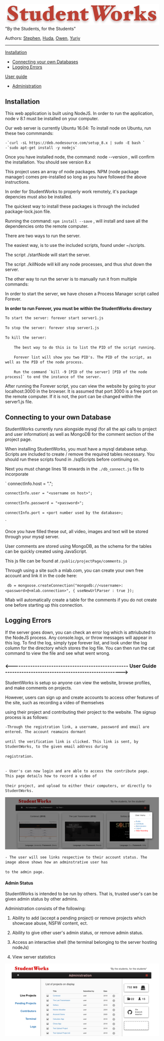 <img src='/public/images/logo.png'></img>
"By the Students, for the Students"

Authors: [Stephen](https://github.com/steaward), [Huda](https://github.com/ooHAoo), [Owen](https://github.com/Owen-Mak), [Yuriy](https://github.com/YuriyKartuzov)

---------------------------------------------------------------------------------------------------------------------------------
[Installation](https://github.com/steaward/StudentWorks/blob/master/README.md#installation)
- [Connecting your own Databases](https://github.com/steaward/StudentWorks/blob/master/README.md#connecting-to-your-own-database)
- [Logging Errors](https://github.com/steaward/StudentWorks/blob/master/README.md#logging-errors)

[User guide](https://github.com/steaward/StudentWorks/blob/master/README.md#-------------------------------------------------------user-guide-------------------------------------------------------)
- [Administration](https://github.com/steaward/StudentWorks/blob/master/README.md#admin-status)


## Installation

This web application is built using NodeJS. 
In order to run the application, node v 8.1 must be installed on your computer.

Our web server is currently Ubuntu 16.04:
To install node on Ubuntu, run these two commmands:

	-`curl -sL https://deb.nodesource.com/setup_8.x | sudo -E bash `
	-`sudo apt-get install -y nodejs`

Once you have installed node, the command: node --version , will confirm the installation. You should see version 8.x

This project uses an array of node packages. NPM (node package manager) comes pre-installed so long as you have followed the above instructions. 

In order for StudentWorks to properly work remotely, it's package depencies must also be installed. 

The quickest way to install these packages is through the included package-lock.json file. 

Running the command: `npm install --save` , will install and save all the dependencies onto the remote computer. 


There are two ways to run the server.

The easiest way, is to use the included scripts, found under ~/scripts.

The script ./startNode will start the server.

The script ./killNode will kill any node processes, and thus shut down the server.

The other way to run the server is to manually run it from multiple commands:

In order to start the server, we have chosen a Process Manager script called Forever. 

**In order to run Forever, you must be within the StudentWorks directory**
	
	To start the server: forever start server1.js
	
	To stop the server: forever stop server1.js
	
	To kill the server: 
	
  		The best way to do this is to list the PID of the script running. 
  
  		Forever list will show you two PID's. The PID of the script, as well as the PID of the node process. 
  
  		Run the command `kill -9 [PID of the server] [PID of the node process]` to end the instance of the server. 
 
After running the Forever script, you can view the website by going to your localhost:3000 in the browser. It is assumed that port 3000 is a free port on the remote computer. If it is not, the port can be changed within the server1.js file. 

## Connecting to your own Database

StudentWorks currently runs alongside mysql  (for all the api calls to project and user information) as well as MongoDB for the comment section of the project page.

When installing StudentWorks, you must have a mysql database setup. Scripts are included to create / remove the required tables necessary. You should run these scripts found in ./sqlScripts before continuing on. 

Next you must change lines 18 onwards in the `./db_connect.js` file to incorporate 

`
    connectInfo.host = "<hostname>.<domain>";
    
    connectInfo.user = "<username on host>";
    
    connectInfo.password = "<password>";
    
    connectInfo.port = <port number used by the database>;
`

Once you have filled these out, all video, images and text will be stored through your mysql server. 

User comments are stored using MongoDB, as the schema for the tables can be quickly created using JavaScript. 

This js file can be found at `/public/projectPage/comments.js` 

Through using a site such a mlab.com, you can create your own free account and link it in the code here:

` db = mongoose.createConnection("mongodb://<username>:<password>@<mlab.connection>", { useNewUrlParser : true });`

Mlab will automatically create a table for the comments if you do not create one before starting up this connection. 

## Logging Errors 

If the server goes down, you can check an error log which is attriubuted to the NodeJS process. Any console.logs, or throw messages will appear in this log.
To find the log, simply type forever list, and look under the log column for the directory which stores the log file.
You can then run the cat command to view the file and see what went wrong.


### <--------------------------------------------------     User Guide     --------------------------------------------------> 

StudentWorks is setup so anyone can view the website, browse profiles, and make comments on projects. 

However, users can sign up and create accounts to access other features of the site, such as recording a video of themselves

using their project and contributing their project to the website. The signup process is as follows:

	-Through the registration link, a username, password and email are entered. The account reamains dormant 
	
	until the verification link is clicked. This link is sent, by StudentWorks, to the given email address during 
	
	registration.
	
	
	- User's can now login and are able to access the contribute page. This page details how to record a video of 
	
	their project, and upload to either their computers, or directly to StudentWorks. 

<img src='/public/images/userModal.png'></img>

	- The user will see links respective to their account status. The image above shows how an adminstrative user has

	to the admin page. 
	
#### Admin Status

StudentWorks is intended to be run by others. That is, trusted user's can be given admin status by other admins. 

Administration consists of the following: 

1. Ability to add (accept a pending project) or remove projects which showcase abuse, NSFW content, ect. 

2. Ability to give other user's admin status, or remove admin status. 

3. Access an interactive shell (the terminal belonging to the server hosting nodeJs)

4. View server statistics

<img src='/public/images/adminPage.png'></img>

